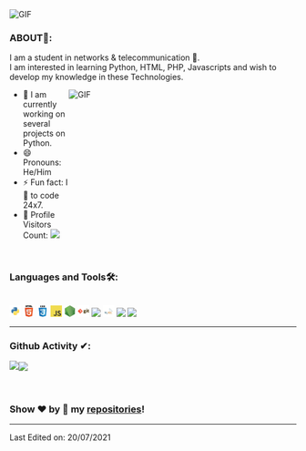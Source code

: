 

<img  alt="GIF" src="https://cdn.discordapp.com/attachments/740628758674931794/866793711417425969/tenor.gif" />

### ABOUT🧑:

I am a student in networks & telecommunication 🚀.<br/>
I am interested in learning Python, HTML, PHP, Javascripts and wish to develop my knowledge in these Technologies.

<img align="right" alt="GIF" src="https://media.giphy.com/media/oYQ9HRm5Mo7VXeMNVR/giphy.gif" width="400" height="280" />

- 🔭 I am currently working on several projects on Python.
- 😄 Pronouns: He/Him
- ⚡ Fun fact: I 💖 to code 24x7.
- 🎢 Profile Visitors Count:
 ![](https://visitor-badge.glitch.me/badge?page_id=DelityLuss.DelityLuss)

<br/>


### Languages and Tools🛠:

  <br/>
 <code><img height="20" src="https://raw.githubusercontent.com/github/explore/80688e429a7d4ef2fca1e82350fe8e3517d3494d/topics/python/python.png"></code>
<code><img height="20" src="https://raw.githubusercontent.com/github/explore/80688e429a7d4ef2fca1e82350fe8e3517d3494d/topics/html/html.png"></code>
<code><img height="20" src="https://raw.githubusercontent.com/github/explore/80688e429a7d4ef2fca1e82350fe8e3517d3494d/topics/css/css.png"></code>
<code><img height="20" src="https://raw.githubusercontent.com/github/explore/80688e429a7d4ef2fca1e82350fe8e3517d3494d/topics/javascript/javascript.png"></code>
<code><img height="20" src="https://raw.githubusercontent.com/github/explore/80688e429a7d4ef2fca1e82350fe8e3517d3494d/topics/nodejs/nodejs.png"></code>
<code><img height="20" src="https://raw.githubusercontent.com/github/explore/80688e429a7d4ef2fca1e82350fe8e3517d3494d/topics/git/git.png"></code>
<code><img height="20" src="https://upload.wikimedia.org/wikipedia/commons/thumb/a/ae/Github-desktop-logo-symbol.svg/1024px-Github-desktop-logo-symbol.svg.png"></code>
<code><img height="20" src="https://raw.githubusercontent.com/github/explore/80688e429a7d4ef2fca1e82350fe8e3517d3494d/topics/mysql/mysql.png"></code>
<code><img height="20" src="https://banner2.cleanpng.com/20181122/krs/kisspng-java-programming-language-selenium-computer-softwa-july-2-16-halab-4-dev-5bf78387a7bb41.028192901542947719687.jpg"></code>
<code><img height="20" src="https://upload.wikimedia.org/wikipedia/commons/thumb/9/9a/Visual_Studio_Code_1.35_icon.svg/1024px-Visual_Studio_Code_1.35_icon.svg.png"></code>


---

### Github Activity ✔:

<a href="https://github.com/DelityLuss">
  <img align="left" src="https://github-readme-stats.vercel.app/api/top-langs/?username=DelityLuss&theme=tokyonight" />
  </a>

<a href="https://github.com/DelityLuss">
 <img align="center" src="https://github-readme-stats.vercel.app/api?username=DelityLuss&show_icons=true&theme=tokyonight&line_height=27"/>
</a>

<br/>
<br/>
<br/>

### Show ❤️ by 🌟 my [repositories](https://github.com/DelityLuss?tab=repositories)!

</div>

-----

Last Edited on: 20/07/2021
